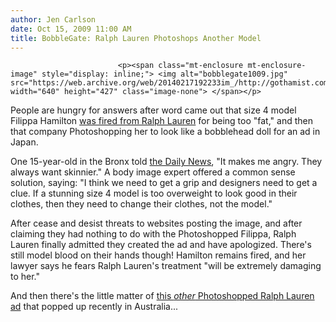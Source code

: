 ```yaml
---
author: Jen Carlson
date: Oct 15, 2009 11:00 AM
title: BobbleGate: Ralph Lauren Photoshops Another Model
---
```



                            
                            
                            
                            <p><span class="mt-enclosure mt-enclosure-image" style="display: inline;"> <img alt="bobblegate1009.jpg" src="https://web.archive.org/web/20140217192233im_/http://gothamist.com/attachments/arts_jen/bobblegate1009.jpg" width="640" height="427" class="image-none"> </span></p>

<p>People are hungry for answers after word came out that size 4 model Filippa Hamilton <a href="https://web.archive.org/web/20140217192233/http://gothamist.com/2009/10/14/ralph_lauren_model.php">was fired from Ralph Lauren</a> for being too &quot;fat,&quot; and then that company Photoshopping her to look like a bobblehead doll for an ad in Japan.</p>

<p>One 15-year-old in the Bronx told <a href="https://web.archive.org/web/20140217192233/http://www.nydailynews.com/lifestyle/fashion/2009/10/15/2009-10-15_skinny_on_fat_model_raises_ire.html">the Daily News</a>, &quot;It makes me angry. They always want skinnier.&quot; A body image expert offered a common sense solution, saying: &quot;I think we need to get a grip and designers need to get a clue. If a stunning size 4 model is too overweight to look good in their clothes, then they need to change their clothes, not the model.&quot;</p>

<p>After cease and desist threats to websites posting the image, and after claiming they had nothing to do with the Photoshopped Filippa, Ralph Lauren finally admitted they created the ad and have apologized. There&apos;s still model blood on their hands though! Hamilton remains fired, and her lawyer says he fears Ralph Lauren&apos;s treatment &quot;will be extremely damaging to her.&quot; </p>

<p>And then there&apos;s the little matter of <a href="https://web.archive.org/web/20140217192233/http://jezebel.com/5381844/yet-another-ralph-lauren-photoshop-of-horrors">this <em>other</em> Photoshopped Ralph Lauren ad</a> that popped up recently in Australia...</p>
                            
                            
                            